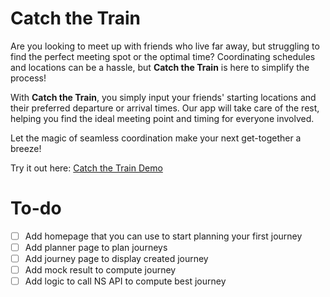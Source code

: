# Catch the Train

Are you looking to meet up with friends who live far away, but struggling to find the perfect meeting spot or the optimal time? Coordinating schedules and locations can be a hassle, but **Catch the Train** is here to simplify the process!

With **Catch the Train**, you simply input your friends' starting locations and their preferred departure or arrival times. Our app will take care of the rest, helping you find the ideal meeting point and timing for everyone involved.

Let the magic of seamless coordination make your next get-together a breeze!

Try it out here: [Catch the Train Demo](https://catch-my-train.vercel.app/)

# To-do
 
- [ ] Add homepage that you can use to start planning your first journey
- [ ] Add planner page to plan journeys
- [ ] Add journey page to display created journey
- [ ] Add mock result to compute journey 
- [ ] Add logic to call NS API to compute best journey